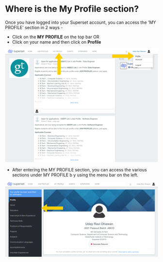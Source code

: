 # Where is the My Profile section?

Once you have logged into your Superset account, you can access the 'MY PROFILE' section in 2 ways -

* Click on the **MY PROFILE** on the top bar OR
* Click on your name and then click on **Profile**

![](../../.gitbook/assets/image%20%28198%29.png)

* After entering the MY PROFILE section, you can access the various sections under MY PROFILE b y using the menu bar on the left.

![](../../.gitbook/assets/image%20%28207%29.png)

